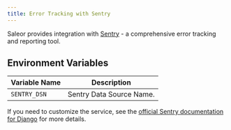 ```yaml
---
title: Error Tracking with Sentry
---
```


Saleor provides integration with [Sentry](https://sentry.io/) - a comprehensive error tracking and reporting tool.

## Environment Variables

| Variable Name | Description              |
|---------------|--------------------------|
| `SENTRY_DSN`  | Sentry Data Source Name. |

If you need to customize the service, see the [official Sentry documentation for Django](https://docs.sentry.io/platforms/python/django/) for more details.
